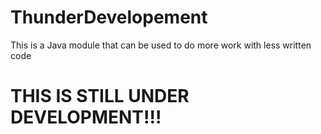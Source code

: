 # ThunderDevelopement
This is a Java module that can be used to do more work with less written code
# THIS IS STILL UNDER DEVELOPMENT!!!
